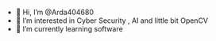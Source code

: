 - 👋 Hi, I’m @Arda404680
- 👀 I’m interested in Cyber Security , AI and little bit OpenCV
- 🌱 I’m currently learning software
<!---
Arda404680/Arda404680 is a ✨ special ✨ repository because its `README.md` (this file) appears on your GitHub profile.
You can click the Preview link to take a look at your changes.
--->
